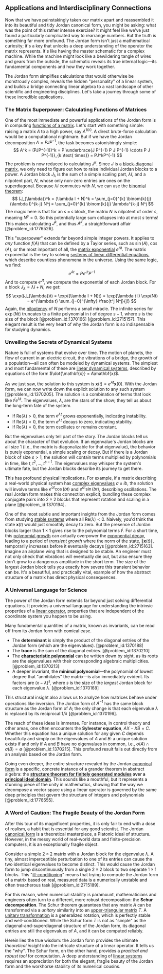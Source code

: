 ## Applications and Interdisciplinary Connections

Now that we have painstakingly taken our matrix apart and reassembled it into its beautiful and tidy Jordan canonical form, you might be asking: what was the point of this rather intense exercise? It might feel like we’ve just found a particularly complicated way to rearrange numbers. But the truth is something far more profound. The Jordan form isn't just a mathematical curiosity; it's a key that unlocks a deep understanding of the operator the matrix represents. It's like having the master schematic for a complex machine. While the machine might look like a bewildering tangle of wires and gears from the outside, the schematic reveals its true internal logic—its fundamental components and how they work together.

The Jordan form simplifies calculations that would otherwise be monstrously complex, reveals the hidden "personality" of a linear system, and builds a bridge connecting linear algebra to a vast landscape of other scientific and engineering disciplines. Let's take a journey through some of these incredible applications.

### The Matrix Superpower: Calculating Functions of Matrices

One of the most immediate and powerful applications of the Jordan form is in computing [functions of a matrix](@article_id:190894). Let's start with something simple: raising a matrix $A$ to a high power, say $A^{100}$. A direct brute-force calculation would be a computational nightmare. But if we have the Jordan decomposition $A = PJP^{-1}$, the task becomes astonishingly simple:
$$
A^k = (PJP^{-1})^k = P \underbrace{J P^{-1} P J P^{-1} \cdots P J P^{-1}}_{k \text{ times}} = PJ^kP^{-1}
$$
The problem is now reduced to calculating $J^k$. Since $J$ is a [block-diagonal matrix](@article_id:145036), we only need to figure out how to raise individual Jordan blocks to a power. A Jordan block $J_{\lambda}$ is the sum of a simple scaling part, $\lambda I$, and a nilpotent part, $N$, whose only non-zero entries are ones on the superdiagonal. Because $\lambda I$ commutes with $N$, we can use the [binomial theorem](@article_id:276171):
$$
(J_{\lambda})^k = (\lambda I + N)^k = \sum_{j=0}^{k} \binom{k}{j} (\lambda I)^{k-j} N^j = \sum_{j=0}^{k} \binom{k}{j} \lambda^{k-j} N^j
$$
The magic here is that for an $s \times s$ block, the matrix $N$ is nilpotent of order $s$, meaning $N^s = 0$. So this potentially large sum collapses into at most $s$ terms! This makes calculating $J^k$, and thus $A^k$, a straightforward affair [@problem_id:1776526].

This "superpower" extends far beyond simple integer powers. It applies to *any* function $f(A)$ that can be defined by a Taylor series, such as $\sin(A)$, $\cos(A)$, or the most important of all, the [matrix exponential](@article_id:138853) $e^{At}$. The matrix exponential is the key to solving [systems of linear differential equations](@article_id:154803), which describe countless phenomena in the universe. Using the same logic, we find:
$$
e^{At} = P e^{Jt} P^{-1}
$$
And to compute $e^{Jt}$, we compute the exponential of each Jordan block. For a block $J_{\lambda} = \lambda I + N$, we get:
$$
\exp((J_{\lambda})t) = \exp((\lambda I + N)t) = \exp(\lambda t I) \exp(Nt) = e^{\lambda t} \sum_{j=0}^{\infty} \frac{t^j N^j}{j!}
$$
Again, the [nilpotency](@article_id:147432) of $N$ performs a small miracle. The infinite series for $\exp(Nt)$ truncates to a finite polynomial in $t$ of degree $s-1$, where $s$ is the size of the block [@problem_id:1370166] [@problem_id:2715157]. This elegant result is the very heart of why the Jordan form is so indispensable for studying dynamics.

### Unveiling the Secrets of Dynamical Systems

Nature is full of systems that evolve over time. The motion of planets, the flow of current in an electric circuit, the vibrations of a bridge, the growth of a population—all can often be modeled by dynamical systems. The simplest and most fundamental of these are [linear dynamical systems](@article_id:149788), described by equations of the form $\dot{\mathbf{x}} = A\mathbf{x}$.

As we just saw, the solution to this system is $\mathbf{x}(t) = e^{At}\mathbf{x}(0)$. With the Jordan form, we can now write down the explicit solution to any such system [@problem_id:1370205]. The solution is a combination of terms that look like $t^j e^{\lambda t}$. The eigenvalues, $\lambda$, are the stars of the show; they tell us about the long-term fate of the system.
- If $\text{Re}(\lambda) \gt 0$, the term $e^{\lambda t}$ grows exponentially, indicating instability.
- If $\text{Re}(\lambda) \lt 0$, the term $e^{\lambda t}$ decays to zero, indicating stability.
- If $\text{Re}(\lambda) = 0$, the term oscillates or remains constant.

But the eigenvalues only tell part of the story. The Jordan blocks tell us about the character of that evolution. If an eigenvalue's Jordan blocks are all size 1 (i.e., the matrix is diagonalizable for that eigenvalue), the behavior is purely exponential, a simple scaling or decay. But if there is a Jordan block of size $s>1$, the solution will contain terms multiplied by polynomials in time, like $t, t^2, \dots, t^{s-1}$. The eigenvalues may whisper the system's ultimate fate, but the Jordan blocks describe its journey to get there.

This has profound physical implications. For example, if a matrix describing a real-world physical system has [complex eigenvalues](@article_id:155890) $a \pm ib$, the solution will involve terms like $e^{at}\cos(bt)$ and $e^{at}\sin(bt)$, describing oscillations. The real Jordan form makes this connection explicit, bundling these complex conjugate pairs into $2 \times 2$ blocks that represent rotation and scaling in a plane [@problem_id:1370194].

One of the most subtle and important insights from the Jordan form comes from studying [stable systems](@article_id:179910) where all $\text{Re}(\lambda) \lt 0$. Naively, you'd think the state $\mathbf{x}(t)$ would just smoothly decay to zero. But the presence of Jordan blocks larger than $1 \times 1$ gives rise to the polynomial terms $t^j$. For a short time, this [polynomial growth](@article_id:176592) can actually overpower the [exponential decay](@article_id:136268), leading to a period of *[transient growth](@article_id:263160)* where the norm of the state, $\|\mathbf{x}(t)\|$, temporarily increases before it eventually decays [@problem_id:2715163]. Imagine an airplane wing that is designed to be stable. An engineer must not only check that vibrations will eventually die out, but also ensure they don't grow to a dangerous amplitude in the short term. The size of the largest Jordan block tells you exactly how severe this transient behavior can be. It's a beautiful, and practically vital, example of how the abstract structure of a matrix has direct physical consequences.

### A Universal Language for Science

The power of the Jordan form extends far beyond just solving differential equations. It provides a universal language for understanding the intrinsic properties of a [linear operator](@article_id:136026), properties that are independent of the coordinate system you happen to be using.

Many fundamental quantities of a matrix, known as invariants, can be read off from its Jordan form with comical ease.
- The **determinant** is simply the product of the diagonal entries of the Jordan form (which are the eigenvalues). [@problem_id:1370188]
- The **trace** is the sum of the diagonal entries. [@problem_id:1370210]
- The **[characteristic polynomial](@article_id:150415)** can be written down by sight, as its roots are the eigenvalues with their corresponding algebraic multiplicities. [@problem_id:1370213]
- A deeper invariant, the **minimal polynomial**—the polynomial of lowest degree that "annihilates" the matrix—is also immediately evident. Its factors are $(x-\lambda)^s$, where $s$ is the size of the *largest* Jordan block for each eigenvalue $\lambda$. [@problem_id:1370168]

This structural insight also allows us to analyze how matrices behave under operations like inversion. The Jordan form of $A^{-1}$ has the same block structure as the Jordan form of $A$; the only change is that each eigenvalue $\lambda$ is replaced by its reciprocal $1/\lambda$ [@problem_id:1370196].

The reach of these ideas is immense. For instance, in control theory and other areas, one often encounters the **Sylvester equation**, $AX - XB = C$. Whether this equation has a unique solution for any given $C$ depends beautifully and simply on the eigenvalues of $A$ and $B$: a unique solution exists if and only if $A$ and $B$ have no eigenvalues in common, i.e., $\sigma(A) \cap \sigma(B) = \emptyset$ [@problem_id:1370215]. This profound result falls out directly from an analysis based on the Jordan form.

Going even deeper, the entire structure revealed by the Jordan [canonical form](@article_id:139743) is a specific, concrete instance of a grander theorem in abstract algebra: the **[structure theorem for finitely generated modules](@article_id:147877) over a [principal ideal domain](@article_id:151865)**. This sounds like a mouthful, but it represents a stunning piece of the unity in mathematics, showing that the way we decompose a vector space using a linear operator is governed by the same deep principles that govern the structure of integers and polynomials [@problem_id:1776555].

### A Word of Caution: The Fragile Beauty of the Jordan Form

After this tour of its magnificent properties, it is only fair to end with a dose of realism, a habit that is essential for any good scientist. The Jordan [canonical form](@article_id:139743) is a theoretical masterpiece, a Platonic ideal of structure. However, in the messy world of real-world data and finite-precision computers, it is an exceptionally fragile object.

Consider a simple $2 \times 2$ matrix with a Jordan block for the eigenvalue $\lambda$. A tiny, almost imperceptible perturbation to one of its entries can cause the two identical eigenvalues to become distinct. This would cause the Jordan form to jump discontinuously from a single $2 \times 2$ block to two separate $1 \times 1$ blocks. This "[ill-conditioning](@article_id:138180)" means that trying to compute the Jordan form of a matrix based on real, measured data is a numerically unstable and often treacherous task [@problem_id:2715189].

For this reason, when numerical stability is paramount, mathematicians and engineers often turn to a different, more robust decomposition: the **Schur decomposition**. The Schur theorem guarantees that any matrix $A$ can be transformed via a *unitary* similarity into an [upper-triangular matrix](@article_id:150437) $T$. A [unitary transformation](@article_id:152105) is a generalized rotation, which is perfectly stable and well-conditioned. While the Schur form $T$ is not as "simple" as the diagonal-and-superdiagonal structure of the Jordan form, its diagonal entries are still the eigenvalues of $A$, and it can be computed reliably.

Herein lies the true wisdom: the Jordan form provides the ultimate *theoretical insight* into the intricate structure of a linear operator. It tells us the "why". The Schur form, on the other hand, provides a *practical and robust tool* for computation. A deep understanding of [linear systems](@article_id:147356) requires an appreciation for both the elegant, fragile beauty of the Jordan form and the workhorse stability of its numerical cousins.